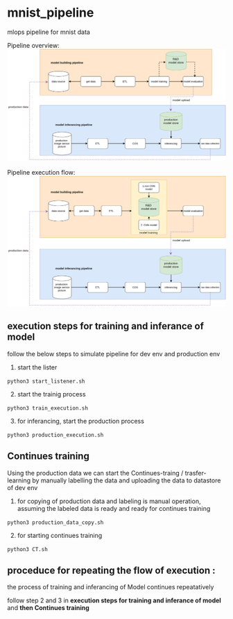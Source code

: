 # mnist_pipeline
mlops pipeline for mnist data

Pipeline overview: 
![alt text](https://raw.githubusercontent.com/poornachandratejasvi/mnist_pipeline/main/picture/mnist-overall.png "pipeline overviw")

Pipeline execution flow: 
![alt text](https://raw.githubusercontent.com/poornachandratejasvi/mnist_pipeline/main/picture/mnist-detailed.png "execution flow")


execution steps for training and inferance of model
-----------

follow the below steps to simulate pipeline for dev env and production env
1. start the lister
  
  ```python3 start_listener.sh```
  
2. start the trainig process
  
  ```python3 train_execution.sh```
  
3. for inferancing, start the production process
  
  ```python3 production_execution.sh```


  

Continues training
-----------
Using the production data we can start the Continues-traing / trasfer-learning by manually labelling the data and uploading the data to datastore of dev env

1. for copying of production data and labeling is manual operation, assuming the labeled data is ready and ready for continues training

  ```python3 production_data_copy.sh``` 

2. for starting continues training

  ```python3 CT.sh```


proceduce for repeating the flow of execution : 
-----------
the process of training and inferancing of Model continues repeatatively 

follow step 2 and 3 in **execution steps for training and inferance of model** and **then Continues training**


  

